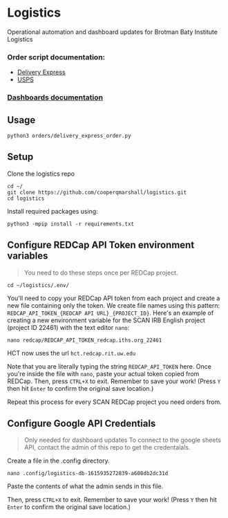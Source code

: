 # Logistics
Operational automation and dashboard updates for Brotman Baty Institute Logistics

### Order script documentation:
- [Delivery Express](orders/DE_ORDER_README.md)
- [USPS](orders/USPS_ORDER_README.md)

### [Dashboards documentation](update_dashboards/DASHBOARD_README.md)

## Usage
```
python3 orders/delivery_express_order.py
```

## Setup
Clone the logistics repo
```
cd ~/
git clone https://github.com/cooperqmarshall/logistics.git
cd logistics
```

Install required packages using:
```
python3 -mpip install -r requirements.txt
```

## Configure REDCap API Token environment variables
> You need to do these steps once per REDCap project.

```
cd ~/logistics/.env/
```

You'll need to copy your REDCap API token from each project and create a new file containing only the token.
We create file names using this pattern: `REDCAP_API_TOKEN_{REDCAP API URL}_{PROJECT_ID}`.
Here's an example of creating a new environment variable for the SCAN IRB English project (project ID 22461) with the text editor `nano`:
```
nano redcap/REDCAP_API_TOKEN_redcap.iths.org_22461
```
HCT now uses the url `hct.redcap.rit.uw.edu`

Note that you are literally typing the string `REDCAP_API_TOKEN` here.
Once you're inside the file with `nano`, paste your actual token copied from REDCap.
Then, press `CTRL+X` to exit.
Remember to save your work!
(Press `Y` then hit `Enter` to confirm the original save location.)

Repeat this process for every SCAN REDCap project you need orders from.

## Configure Google API Credentials
> Only needed for dashboard updates
To connect to the google sheets API, contact the admin of this repo to get the credentaials.

Create a file in the .config directory.
```
nano .config/logistics-db-1615935272839-a608db2dc31d
```
Paste the contents of what the admin sends in this file.

Then, press `CTRL+X` to exit.
Remember to save your work!
(Press `Y` then hit `Enter` to confirm the original save location.)
